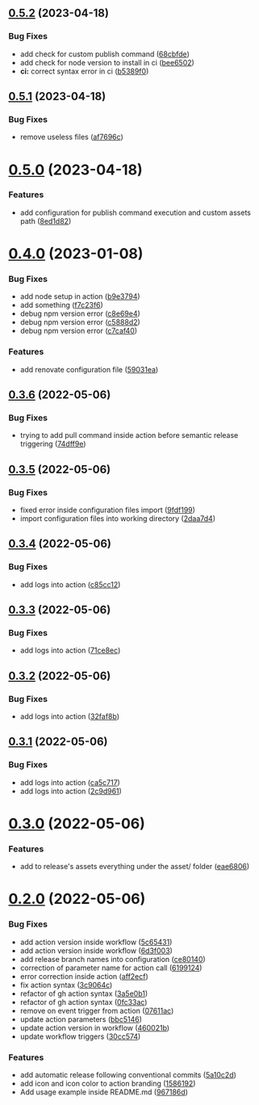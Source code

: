 ## [0.5.2](https://github.com/anitvam/conventionalcommit-semantic-releasing/compare/v0.5.1...v0.5.2) (2023-04-18)


### Bug Fixes

* add check for custom publish command ([68cbfde](https://github.com/anitvam/conventionalcommit-semantic-releasing/commit/68cbfde273aa0ad352f89fd6e6ab204df71b1a9d))
* add check for node version to install in ci ([bee6502](https://github.com/anitvam/conventionalcommit-semantic-releasing/commit/bee6502394a2b4fa25b20c5bc6ae7af73dca6adb))
* **ci:** correct syntax error in ci ([b5389f0](https://github.com/anitvam/conventionalcommit-semantic-releasing/commit/b5389f0068024d5c557fea6d5535e51217ecc263))

## [0.5.1](https://github.com/anitvam/conventionalcommit-semantic-releasing/compare/v0.5.0...v0.5.1) (2023-04-18)


### Bug Fixes

* remove useless files ([af7696c](https://github.com/anitvam/conventionalcommit-semantic-releasing/commit/af7696ce29f5444ea7df0682a00669dcf2de3172))

# [0.5.0](https://github.com/anitvam/conventionalcommit-semantic-releasing/compare/v0.4.0...v0.5.0) (2023-04-18)


### Features

* add configuration for publish command execution and custom assets path ([8ed1d82](https://github.com/anitvam/conventionalcommit-semantic-releasing/commit/8ed1d82de2c25e7c3b5560de07511c2b7b9284f6))

# [0.4.0](https://github.com/anitvam/conventionalcommit-semantic-releasing/compare/v0.3.6...v0.4.0) (2023-01-08)


### Bug Fixes

* add node setup in action ([b9e3794](https://github.com/anitvam/conventionalcommit-semantic-releasing/commit/b9e37945cdf01b9f88b1e717998cf99902e5339b))
* add something ([f7c23f6](https://github.com/anitvam/conventionalcommit-semantic-releasing/commit/f7c23f6dd60d08501322d6e661bb9930d6b58dbd))
* debug npm version error ([c8e69e4](https://github.com/anitvam/conventionalcommit-semantic-releasing/commit/c8e69e4957f80c23d9c6782048eb01fbef8e26eb))
* debug npm version error ([c5888d2](https://github.com/anitvam/conventionalcommit-semantic-releasing/commit/c5888d2c965743844d3b94470c27a12040d01ad9))
* debug npm version error ([c7caf40](https://github.com/anitvam/conventionalcommit-semantic-releasing/commit/c7caf40fd9df439340eb33bf2afe7b0b47cc752c))


### Features

* add renovate configuration file ([59031ea](https://github.com/anitvam/conventionalcommit-semantic-releasing/commit/59031ea1a93ec92eaab15344cab2390bca5f0262))

## [0.3.6](https://github.com/anitvam/conventionalcommit-semantic-releasing/compare/v0.3.5...v0.3.6) (2022-05-06)


### Bug Fixes

* trying to add pull command inside action before semantic release triggering ([74dff9e](https://github.com/anitvam/conventionalcommit-semantic-releasing/commit/74dff9eb17ac4be30c4dfc404a043859c2e565b4))

## [0.3.5](https://github.com/anitvam/conventionalcommit-semantic-releasing/compare/v0.3.4...v0.3.5) (2022-05-06)


### Bug Fixes

* fixed error inside configuration files import ([9fdf199](https://github.com/anitvam/conventionalcommit-semantic-releasing/commit/9fdf199f4ae7c7df4470bc824a54c4a25c9ac711))
* import configuration files into working directory ([2daa7d4](https://github.com/anitvam/conventionalcommit-semantic-releasing/commit/2daa7d47689c350f7c7f6ece249e4c4ba99f00b0))

## [0.3.4](https://github.com/anitvam/conventionalcommit-semantic-releasing/compare/v0.3.3...v0.3.4) (2022-05-06)


### Bug Fixes

* add logs into action ([c85cc12](https://github.com/anitvam/conventionalcommit-semantic-releasing/commit/c85cc12423072c18a6c707fce315609b412ccc53))

## [0.3.3](https://github.com/anitvam/conventionalcommit-semantic-releasing/compare/v0.3.2...v0.3.3) (2022-05-06)


### Bug Fixes

* add logs into action ([71ce8ec](https://github.com/anitvam/conventionalcommit-semantic-releasing/commit/71ce8ec3c605f09e63e3fd565a5b55351b6a4c51))

## [0.3.2](https://github.com/anitvam/conventionalcommit-semantic-releasing/compare/v0.3.1...v0.3.2) (2022-05-06)


### Bug Fixes

* add logs into action ([32faf8b](https://github.com/anitvam/conventionalcommit-semantic-releasing/commit/32faf8bdc6aba96e5a13c0a39e68a766c579f4ca))

## [0.3.1](https://github.com/anitvam/conventionalcommit-semantic-releasing/compare/v0.3.0...v0.3.1) (2022-05-06)


### Bug Fixes

* add logs into action ([ca5c717](https://github.com/anitvam/conventionalcommit-semantic-releasing/commit/ca5c7178f33f3826fd0a15eacf951a5694ee85cf))
* add logs into action ([2c9d961](https://github.com/anitvam/conventionalcommit-semantic-releasing/commit/2c9d9616bd66952b531b82bc11dd94f47ffe4cb8))

# [0.3.0](https://github.com/anitvam/conventionalcommit-semantic-releasing/compare/v0.2.0...v0.3.0) (2022-05-06)


### Features

* add to release's assets everything under the asset/ folder ([eae6806](https://github.com/anitvam/conventionalcommit-semantic-releasing/commit/eae6806e6f01bfaf257d35a0811ca00824416cb4))

# [0.2.0](https://github.com/anitvam/conventionalcommit-semantic-releasing/compare/v0.1.0...v0.2.0) (2022-05-06)


### Bug Fixes

* add action version inside workflow ([5c65431](https://github.com/anitvam/conventionalcommit-semantic-releasing/commit/5c6543193ff08fa7ea5329ea2a2b00e263e6dd1f))
* add action version inside workflow ([6d3f003](https://github.com/anitvam/conventionalcommit-semantic-releasing/commit/6d3f0035d5408428c51a6f0da40e1a3f8e2afb39))
* add release branch names into configuration ([ce80140](https://github.com/anitvam/conventionalcommit-semantic-releasing/commit/ce801402b9aa263649e515db27c70f5c861af71e))
* correction of parameter name for action call ([6199124](https://github.com/anitvam/conventionalcommit-semantic-releasing/commit/6199124ca7c596a9d6902ada8f16e0e868f17f82))
* error correction inside action ([aff2ecf](https://github.com/anitvam/conventionalcommit-semantic-releasing/commit/aff2ecff7054448a491619e2ae052e282cda526b))
* fix action syntax ([3c9064c](https://github.com/anitvam/conventionalcommit-semantic-releasing/commit/3c9064cb749d42df7cfa1c1e8a1059c6f84a5250))
* refactor of gh action syntax ([3a5e0b1](https://github.com/anitvam/conventionalcommit-semantic-releasing/commit/3a5e0b1084d1c24c4506e0bd8da1706ced42c6ec))
* refactor of gh action syntax ([0fc33ac](https://github.com/anitvam/conventionalcommit-semantic-releasing/commit/0fc33acc949474e58e2bb208822c3d59f1a7ec6d))
* remove on event trigger from action ([07611ac](https://github.com/anitvam/conventionalcommit-semantic-releasing/commit/07611acc936f4fbf5d4881b4ecbb48cb26c74113))
* update action parameters ([bbc5146](https://github.com/anitvam/conventionalcommit-semantic-releasing/commit/bbc5146dd54ab55b32e4e858c0a1b49f1cda6285))
* update action version in workflow ([460021b](https://github.com/anitvam/conventionalcommit-semantic-releasing/commit/460021bbaaba3d571817d59d380916a6443bb919))
* update workflow triggers ([30cc574](https://github.com/anitvam/conventionalcommit-semantic-releasing/commit/30cc574d3fdc7db5b6101fa3ceee208e7133f72b))


### Features

* add automatic release following conventional commits ([5a10c2d](https://github.com/anitvam/conventionalcommit-semantic-releasing/commit/5a10c2d4bd65853e7cf1486438562f4c018cc5f0))
* add icon and icon color to action branding ([1586192](https://github.com/anitvam/conventionalcommit-semantic-releasing/commit/15861920b5a35ac27841855010cdc2249d30f6b7))
* Add usage example inside README.md ([967186d](https://github.com/anitvam/conventionalcommit-semantic-releasing/commit/967186dac8a7fc8eec69ebb3a1c7ce93df38c9ec))
